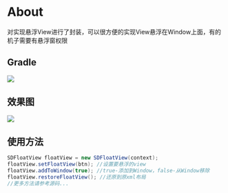 # About
对实现悬浮View进行了封装，可以很方便的实现View悬浮在Window上面，有的机子需要有悬浮窗权限

## Gradle
[![](https://jitpack.io/v/zj565061763/windowmanager.svg)](https://jitpack.io/#zj565061763/windowmanager)

## 效果图
![](http://thumbsnap.com/i/qzYljsOJ.gif?0820)

## 使用方法
```java
SDFloatView floatView = new SDFloatView(context);
floatView.setFloatView(btn); //设置要悬浮的view
floatView.addToWindow(true); //true-添加到Window，false-从Window移除
floatView.restoreFloatView(); //还原到原xml布局
//更多方法请参考源码...
```

